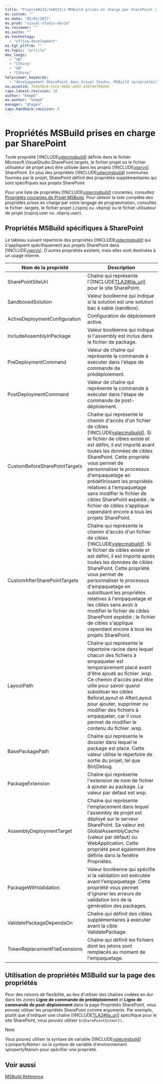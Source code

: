 ```yaml
---
title: "Propri&#233;t&#233;s MSBuild prises en charge par SharePoint | Microsoft Docs"
ms.custom: ""
ms.date: "02/02/2017"
ms.prod: "visual-studio-dev14"
ms.reviewer: ""
ms.suite: ""
ms.technology: 
  - "office-development"
ms.tgt_pltfrm: ""
ms.topic: "article"
dev_langs: 
  - "VB"
  - "CSharp"
  - "VB"
  - "CSharp"
helpviewer_keywords: 
  - "développement SharePoint dans Visual Studio, MSBuild (propriétés)"
ms.assetid: 7b2b58c6-55cd-4682-a5d7-43874e70920d
caps.latest.revision: 10
author: "kempb"
ms.author: "kempb"
manager: "ghogen"
caps.handback.revision: 9
---
```

# Propri&#233;t&#233;s MSBuild prises en charge par SharePoint
  Toute propriété [!INCLUDE[vstecmsbuild](../sharepoint/includes/vstecmsbuild-md.md)] définie dans le fichier Microsoft.VisualStudio.SharePoint.targets, le fichier projet ou le fichier utilisateur de projet peut être utilisée dans les projets [!INCLUDE[vsprvs](../sharepoint/includes/vsprvs-md.md)] SharePoint.  En plus des propriétés [!INCLUDE[vstecmsbuild](../sharepoint/includes/vstecmsbuild-md.md)] communes fournies par le projet, SharePoint définit des propriétés supplémentaires qui sont spécifiques aux projets SharePoint.  
  
 Pour une liste de propriétés [!INCLUDE[vstecmsbuild](../sharepoint/includes/vstecmsbuild-md.md)] courantes, consultez [Propriétés courantes de Projet MSBuild](http://go.microsoft.com/fwlink/?LinkID=168687).  Pour obtenir la liste complète des propriétés prises en charge par votre langage de programmation, consultez le fichier .targets, le fichier projet \(.csproj ou .vbproj\) ou le fichier utilisateur de projet \(csproj.user ou .vbproj.user\).  
  
## Propriétés MSBuild spécifiques à SharePoint  
 Le tableau suivant répertorie des propriétés [!INCLUDE[vstecmsbuild](../sharepoint/includes/vstecmsbuild-md.md)] qui s'appliquent spécifiquement aux projets SharePoint dans [!INCLUDE[vsprvs](../sharepoint/includes/vsprvs-md.md)].  D'autres propriétés existent, mais elles sont destinées à un usage interne.  
  
|Nom de la propriété|Description|  
|-------------------------|-----------------|  
|SharePointSiteUrl|Chaîne qui représente l'[!INCLUDE[TLA2#tla_url](../sharepoint/includes/tla2sharptla-url-md.md)] pour le site SharePoint.|  
|SandboxedSolution|Valeur booléenne qui indique si la solution est une solution bac à sable \(sandbox\).|  
|ActiveDeploymentConfiguration|Configuration de déploiement active.|  
|IncludeAssemblyInPackage|Valeur booléenne qui indique si l'assembly est inclus dans le fichier de package.|  
|PreDeploymentCommand|Valeur de chaîne qui représente la commande à exécuter dans l'étape de commande de prédéploiement.|  
|PostDeploymentCommand|Valeur de chaîne qui représente la commande à exécuter dans l'étape de commande de post\-déploiement.|  
|CustomBeforeSharePointTargets|Chaîne qui représente le chemin d'accès d'un fichier de cibles [!INCLUDE[vstecmsbuild](../sharepoint/includes/vstecmsbuild-md.md)].  Si le fichier de cibles existe et est défini, il est importé avant toutes les données de cibles SharePoint.  Cette propriété vous permet de personnaliser le processus d'empaquetage en prédéfinissant les propriétés relatives à l'empaquetage sans modifier le fichier de cibles SharePoint expédié ; le fichier de cibles s'applique cependant encore à tous les projets SharePoint.|  
|CustomAfterSharePointTargets|Chaîne qui représente le chemin d'accès d'un fichier de cibles [!INCLUDE[vstecmsbuild](../sharepoint/includes/vstecmsbuild-md.md)].  Si le fichier de cibles existe et est défini, il est importé après toutes les données de cibles SharePoint.  Cette propriété vous permet de personnaliser le processus d'empaquetage en substituant les propriétés relatives à l'empaquetage et les cibles sans avoir à modifier le fichier de cibles SharePoint expédié ; le fichier de cibles s'applique cependant encore à tous les projets SharePoint.|  
|LayoutPath|Chaîne qui représente le répertoire racine dans lequel chacun des fichiers à empaqueter est temporairement placé avant d'être ajouté au fichier .wsp.  Ce chemin d'accès peut être utile pour savoir quand substituer les cibles BeforeLayout et AfterLayout pour ajouter, supprimer ou modifier des fichiers à empaqueter, car il vous permet de modifier le contenu du fichier .wsp.|  
|BasePackagePath|Chaîne qui représente le dossier dans lequel le package est placé.  Cette valeur utilise le répertoire de sortie du projet, tel que Bin\\Debug.|  
|PackageExtension|Chaîne qui représente l'extension de nom de fichier à ajouter au package.  La valeur par défaut est wsp.|  
|AssemblyDeploymentTarget|Chaîne qui représente l'emplacement dans lequel l'assembly de projet est déployé sur le serveur SharePoint.  Sa valeur est GlobalAssemblyCache \(valeur par défaut\) ou WebApplication.  Cette propriété peut également être définie dans la fenêtre Propriétés.|  
|PackageWithValidation|Valeur booléenne qui spécifie si la validation est exécutée avant l'empaquetage.  Cette propriété vous permet d'ignorer les erreurs de validation lors de la génération des packages.|  
|ValidatePackageDependsOn|Chaîne qui définit des cibles supplémentaires à exécuter avant la cible ValidatePackage.|  
|TokenReplacementFileExensions|Chaîne qui définit les fichiers dont les jetons sont remplacés au moment de l'empaquetage.|  
  
## Utilisation de propriétés MSBuild sur la page des propriétés  
 Pour des raisons de flexibilité, au lieu d'utiliser des chaînes codées en dur dans les zones **Ligne de commande de prédéploiement** et **Ligne de commande de post\-déploiement** dans la page Propriétés SharePoint, vous pouvez utiliser les propriétés SharePoint comme arguments.  Par exemple, plutôt que d'indiquer une chaîne [!INCLUDE[TLA2#tla_url](../sharepoint/includes/tla2sharptla-url-md.md)] spécifique pour le site SharePoint, vous pouvez utiliser `$(SharePointSiteUrl)`.  
  
> [!NOTE]  
>  Vous pouvez utiliser la syntaxe de variable [!INCLUDE[vstecmsbuild](../sharepoint/includes/vstecmsbuild-md.md)] `$(`*propertyName*`)` ou la syntaxe de variable d'environnement `%`*propertyName*`%` pour spécifier une propriété.  
  
## Voir aussi  
 [MSBuild Reference](../msbuild/msbuild-reference.md)  
  
  